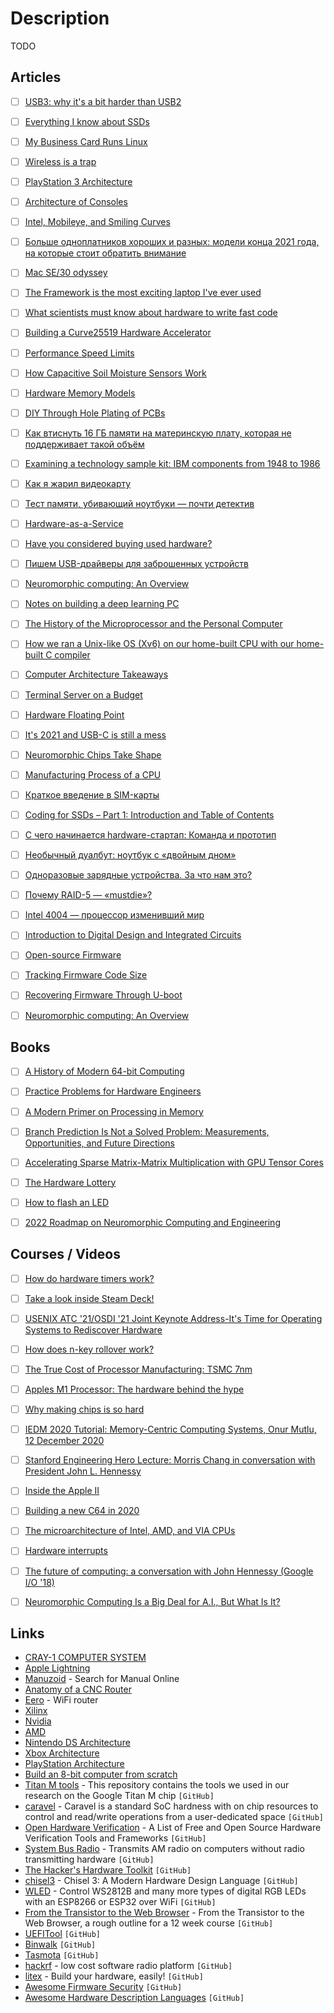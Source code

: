 # Description

TODO


## Articles

- [ ] [USB3: why it's a bit harder than USB2](https://lab.ktemkin.com/post/why-is-usb3-harder/)
- [ ] [Everything I know about SSDs](http://kcall.co.uk/ssd/index.html)
- [ ] [My Business Card Runs Linux](https://www.thirtythreeforty.net/posts/2019/12/my-business-card-runs-linux/)
- [ ] [Wireless is a trap](https://www.benkuhn.net/wireless/)
- [ ] [PlayStation 3 Architecture](https://www.copetti.org/writings/consoles/playstation-3/)
- [ ] [Architecture of Consoles](https://www.copetti.org/writings/consoles/)
- [ ] [Intel, Mobileye, and Smiling Curves](https://stratechery.com/2017/intel-mobileye-and-smiling-curves/)
- [ ] [Больше одноплатников хороших и разных: модели конца 2021 года, на которые стоит обратить внимание](https://habr.com/ru/company/selectel/blog/584778/)
- [ ] [Mac SE/30 odyssey](https://axio.ms/blog/2021/10/02/MacSE30.html)
- [ ] [The Framework is the most exciting laptop I've ever used](https://pluralistic.net/2021/09/21/monica-byrne/#think-different)
- [ ] [What scientists must know about hardware to write fast code](https://viralinstruction.com/posts/hardware/)
- [ ] [Building a Curve25519 Hardware Accelerator](https://www.bunniestudios.com/blog/?p=6140)
- [ ] [Performance Speed Limits](https://travisdowns.github.io/blog/2019/06/11/speed-limits.html)
- [ ] [How Capacitive Soil Moisture Sensors Work](https://rbaron.net/blog/2021/04/05/How-capacitive-soil-moisture-sensors-work.html)
- [ ] [Hardware Memory Models](https://research.swtch.com/hwmm)
- [ ] [DIY Through Hole Plating of PCBs](https://blog.honzamrazek.cz/2017/10/diy-through-hole-plating-of-pcbs/)
- [ ] [Как втиснуть 16 ГБ памяти на материнскую плату, которая не поддерживает такой объём](https://habr.com/ru/post/449940/)
- [ ] [Examining a technology sample kit: IBM components from 1948 to 1986](http://www.righto.com/2021/01/examining-technology-sample-kit-ibm.html)
- [ ] [Как я жарил видеокарту](https://habr.com/ru/post/88061/)
- [ ] [Тест памяти, убивающий ноутбуки — почти детектив](https://habr.com/ru/post/413469/)
- [ ] [Hardware-as-a-Service](https://www.thediff.co/p/hardware-as-a-service)
- [ ] [Have you considered buying used hardware?](https://www.0chris.com/consider-buying-used.html)
- [ ] [Пишем USB-драйверы для заброшенных устройств](https://habr.com/ru/post/476434/)
- [ ] [Neuromorphic computing: An Overview](https://opensourc.es/blog/neuromorphic/)
- [ ] [Notes on building a deep learning PC](https://www.mrdbourke.com/notes-on-building-a-deep-learning-pc/)
- [ ] [The History of the Microprocessor and the Personal Computer](https://www.techspot.com/article/874-history-of-the-personal-computer/)
- [ ] [How we ran a Unix-like OS (Xv6) on our home-built CPU with our home-built C compiler](https://fuel.edby.coffee/posts/how-we-ported-xv6-os-to-a-home-built-cpu-with-a-home-built-c-compiler/)
- [ ] [Computer Architecture Takeaways](https://venam.nixers.net/blog/programming/2020/08/24/computer-architecture.html)
- [ ] [Terminal Server on a Budget](https://blog.lasseter.org/posts/2020/07/terminal-server-on-a-budget/)
- [ ] [Hardware Floating Point](https://blog.stephenmarz.com/2020/06/14/hardware-floating-point/)
- [ ] [It's 2021 and USB-C is still a mess](https://www.androidauthority.com/state-of-usb-c-870996/)
- [ ] [Neuromorphic Chips Take Shape](https://cacm.acm.org/magazines/2020/8/246356-neuromorphic-chips-take-shape/fulltext)
- [ ] [Manufacturing Process of a CPU](https://oneraynyday.github.io/dev/2018/10/02/M151B/)
- [ ] [Краткое введение в SIM-карты](https://habr.com/ru/post/93210/)
- [ ] [Coding for SSDs – Part 1: Introduction and Table of Contents](https://codecapsule.com/2014/02/12/coding-for-ssds-part-1-introduction-and-table-of-contents/)
- [ ] [С чего начинается hardware-стартап: Команда и прототип](https://habr.com/ru/company/friifond/blog/387645/)
- [ ] [Необычный дуалбут: ноутбук с «двойным дном»](https://habr.com/ru/company/ruvds/blog/563394/)
- [ ] [Одноразовые зарядные устройства. За что нам это?](https://habr.com/ru/post/434410/)
- [ ] [Почему RAID-5 — «mustdie»?](https://habr.com/ru/post/413469/)
- [ ] [Intel 4004 — процессор изменивший мир](https://habr.com/ru/post/589119/)
- [ ] [Introduction to Digital Design and Integrated Circuits](https://inst.eecs.berkeley.edu//~eecs151/fa19/)
- [ ] [Open-source Firmware](https://queue.acm.org/detail.cfm?id=3349301)
- [ ] [Tracking Firmware Code Size](https://interrupt.memfault.com/blog/code-size-deltas)
- [ ] [Recovering Firmware Through U-boot](https://cybergibbons.com/hardware-hacking/recovering-firmware-through-u-boot/)
- [ ] [Neuromorphic computing: An Overview](https://opensourc.es/blog/neuromorphic/)


## Books

- [ ] [A History of Modern 64-bit Computing](https://courses.cs.washington.edu/courses/csep590/06au/projects/history-64-bit.pdf)
- [ ] [Practice Problems for Hardware Engineers](https://arxiv.org/abs/2110.06526)
- [ ] [A Modern Primer on Processing in Memory](https://arxiv.org/abs/2012.03112)
- [ ] [Branch Prediction Is Not a Solved Problem: Measurements, Opportunities, and Future Directions](https://arxiv.org/abs/1906.08170)
- [ ] [Accelerating Sparse Matrix-Matrix Multiplication with GPU Tensor Cores](https://arxiv.org/abs/2009.14600)
- [ ] [The Hardware Lottery](https://arxiv.org/abs/2009.06489)
- [ ] [How to flash an LED](https://mcla.ug/blog/how-to-flash-an-led.html)
- [ ] [2022 Roadmap on Neuromorphic Computing and Engineering](https://arxiv.org/abs/2105.05956)


## Courses / Videos

- [ ] [How do hardware timers work?](https://youtu.be/g_koa00MBLg)
- [ ] [Take a look inside Steam Deck!](https://youtu.be/Dxnr2FAADAs)
- [ ] [USENIX ATC '21/OSDI '21 Joint Keynote Address-It's Time for Operating Systems to Rediscover Hardware](https://youtu.be/36myc8wQhLo)
- [ ] [How does n-key rollover work?](https://youtu.be/2lPzTU-3ONI)
- [ ] [The True Cost of Processor Manufacturing: TSMC 7nm](https://youtu.be/tvVobTtgss0)
- [ ] [Apples M1 Processor: The hardware behind the hype](https://youtu.be/NH9kwje2k8U)
- [ ] [Why making chips is so hard](https://youtu.be/CkNn98WE5_k)
- [ ] [IEDM 2020 Tutorial: Memory-Centric Computing Systems, Onur Mutlu, 12 December 2020](https://youtu.be/H3sEaINPBOE)
- [ ] [Stanford Engineering Hero Lecture: Morris Chang in conversation with President John L. Hennessy](https://youtu.be/wEh3ZgbvBrE)
- [ ] [Inside the Apple II](https://youtu.be/r1VlrJboDMw)
- [ ] [Building a new C64 in 2020](https://youtu.be/ZtpRdVTuHQw)
- [ ] [The microarchitecture of Intel, AMD, and VIA CPUs](https://www.agner.org/optimize/microarchitecture.pdf)
- [ ] [Hardware interrupts](https://youtu.be/DlEa8kd7n3Q)
- [ ] [The future of computing: a conversation with John Hennessy (Google I/O '18)](https://youtu.be/Azt8Nc-mtKM)
- [ ] [Neuromorphic Computing Is a Big Deal for A.I., But What Is It?](https://youtu.be/TetLY4gPDpo)


## Links

- [CRAY-1 COMPUTER SYSTEM](http://www.ed-thelen.org/comp-hist/CRAY-1-HardRefMan/CRAY-1-HRM.html)
- [Apple Lightning](https://nyansatan.github.io/lightning/)
- [Manuzoid](https://manuzoid.com/) - Search for Manual Online
- [Anatomy of a CNC Router](https://mattferraro.dev/posts/cnc-router)
- [Eero](https://eero.com/) - WiFi router
- [Xilinx](https://www.xilinx.com/)
- [Nvidia](https://www.nvidia.com/)
- [AMD](https://www.amd.com/)
- [Nintendo DS Architecture](https://www.copetti.org/writings/consoles/nintendo-ds/ )
- [Xbox Architecture](https://www.copetti.org/writings/consoles/xbox/)
- [PlayStation Architecture](https://www.copetti.org/writings/consoles/playstation/)
- [Build an 8-bit computer from scratch](https://eater.net/8bit)
- [Titan M tools](https://github.com/quarkslab/titanm) - This repository contains the tools we used in our research on the Google Titan M chip `[GitHub]`
- [caravel](https://github.com/efabless/caravel) - Caravel is a standard SoC hardness with on chip resources to control and read/write operations from a user-dedicated space `[GitHub]`
- [Open Hardware Verification](https://github.com/ben-marshall/awesome-open-hardware-verification) - A List of Free and Open Source Hardware Verification Tools and Frameworks `[GitHub]`
- [System Bus Radio](https://github.com/fulldecent/system-bus-radio) - Transmits AM radio on computers without radio transmitting hardware `[GitHub]`
- [The Hacker's Hardware Toolkit](https://github.com/yadox666/The-Hackers-Hardware-Toolkit) `[GitHub]`
- [chisel3](https://github.com/chipsalliance/chisel3) - Chisel 3: A Modern Hardware Design Language `[GitHub]`
- [WLED](https://github.com/Aircoookie/WLED) - Control WS2812B and many more types of digital RGB LEDs with an ESP8266 or ESP32 over WiFi `[GitHub]`
- [From the Transistor to the Web Browser](https://github.com/geohot/fromthetransistor) - From the Transistor to the Web Browser, a rough outline for a 12 week course `[GitHub]`
- [UEFITool](https://github.com/LongSoft/UEFITool) `[GitHub]`
- [Binwalk](https://github.com/ReFirmLabs/binwalk) `[GitHub]`
- [Tasmota](https://github.com/arendst/tasmota/) `[GitHub]`
- [hackrf](https://github.com/greatscottgadgets/hackrf) - low cost software radio platform `[GitHub]`
- [litex](https://github.com/enjoy-digital/litex) - Build your hardware, easily! `[GitHub]`
- [Awesome Firmware Security](https://github.com/PreOS-Security/awesome-firmware-security) `[GitHub]`
- [Awesome Hardware Description Languages](https://github.com/drom/awesome-hdl) `[GitHub]`
